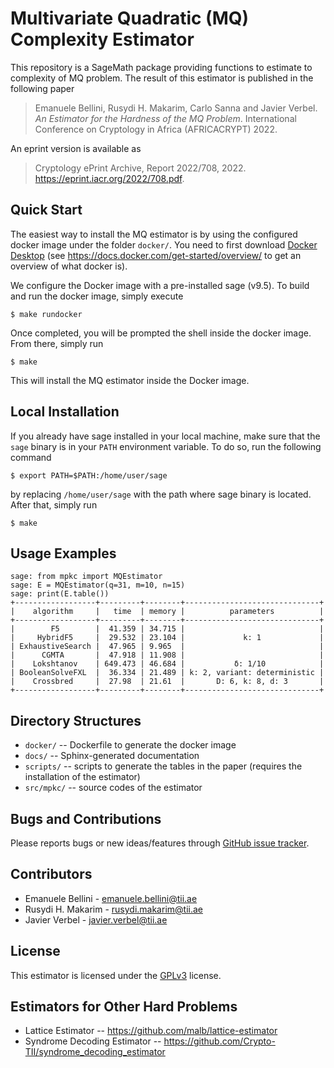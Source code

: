 # Multivariate Quadratic (MQ) Complexity Estimator

This repository is a SageMath package providing functions to estimate to complexity of MQ problem. The result of this
estimator is published in the following paper

> Emanuele Bellini, Rusydi H. Makarim, Carlo Sanna and Javier Verbel. *An Estimator for the Hardness of the MQ
> Problem*. International Conference on Cryptology in Africa (AFRICACRYPT) 2022.

An eprint version is available as

> Cryptology ePrint Archive, Report 2022/708, 2022. https://eprint.iacr.org/2022/708.pdf.


## Quick Start

The easiest way to install the MQ estimator is by using the configured docker image under the folder `docker/`. You
need to first download [Docker Desktop](https://www.docker.com/get-started/) (see
https://docs.docker.com/get-started/overview/ to get an overview of what docker is).

We configure the Docker image with a pre-installed sage (v9.5). To build and run the docker image, simply execute

    $ make rundocker

Once completed, you will be prompted the shell inside the docker image. From there, simply run

    $ make

This will install the MQ estimator inside the Docker image.


## Local Installation

If you already have sage installed in your local machine, make sure that the `sage` binary is in your `PATH` environment
variable. To do so, run the following command

    $ export PATH=$PATH:/home/user/sage

by replacing `/home/user/sage` with the path where sage binary is located. After that, simply run

    $ make


## Usage Examples

    sage: from mpkc import MQEstimator
    sage: E = MQEstimator(q=31, m=10, n=15)
    sage: print(E.table())
    +------------------+---------+--------+------------------------------+
    |    algorithm     |   time  | memory |          parameters          |
    +------------------+---------+--------+------------------------------+
    |        F5        |  41.359 | 34.715 |                              |
    |     HybridF5     |  29.532 | 23.104 |             k: 1             |
    | ExhaustiveSearch |  47.965 | 9.965  |                              |
    |      CGMTA       |  47.918 | 11.908 |                              |
    |    Lokshtanov    | 649.473 | 46.684 |           δ: 1/10            |
    | BooleanSolveFXL  |  36.334 | 21.489 | k: 2, variant: deterministic |
    |    Crossbred     |  27.98  | 21.61  |       D: 6, k: 8, d: 3       |
    +------------------+---------+--------+------------------------------+


## Directory Structures

- `docker/` -- Dockerfile to generate the docker image
- `docs/` -- Sphinx-generated documentation
- `scripts/` -- scripts to generate the tables in the paper (requires the installation of the estimator)
- `src/mpkc/` -- source codes of the estimator


## Bugs and Contributions

Please reports bugs or new ideas/features through 
[GitHub issue tracker](https://github.com/Crypto-TII/multivariate_quadratic_estimator/issues). 


## Contributors

- Emanuele Bellini - emanuele.bellini@tii.ae
- Rusydi H. Makarim - rusydi.makarim@tii.ae
- Javier Verbel - javier.verbel@tii.ae


## License

This estimator is licensed under the [GPLv3](https://www.gnu.org/licenses/gpl-3.0.en.html) license.


## Estimators for Other Hard Problems

- Lattice Estimator -- https://github.com/malb/lattice-estimator
- Syndrome Decoding Estimator -- https://github.com/Crypto-TII/syndrome_decoding_estimator